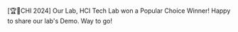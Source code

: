 ﻿---
layout: post
date: 2024-05-20 13:59:00-0400
inline: true
related_posts: false
---

[🏆🎉CHI 2024] Our Lab, HCI Tech Lab won a Popular Choice Winner! Happy to share our lab's Demo. Way to go! 